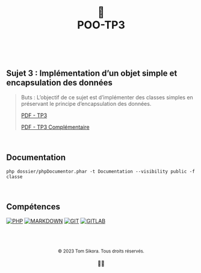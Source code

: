 <div align="center">
    <h1>
        🤖<br>POO-TP3<br>
        <br>
    </h1>
</div>

<br>

<h2>Sujet 3 : Implémentation d’un objet simple et encapsulation des données</h2>

> Buts : L’objectif de ce sujet est d’implémenter des classes simples en préservant le principe d’encapsulation des données.
>
> [PDF - TP3](TP3_POO.pdf)
>
> [PDF - TP3 Complémentaire](TP3_POO_Complementaire.pdf)

<br>

<h2>Documentation</h2>

```php dossier/phpDocumentor.phar -t Documentation --visibility public -f classe```

<br>

<h2>Compétences</h2>

[![PHP](https://img.shields.io/badge/PHP-777BB4?style=for-the-badge&logo=php&logoColor=white)](https://www.php.net/)
[![MARKDOWN](https://img.shields.io/badge/Markdown-000000?style=for-the-badge&logo=markdown&logoColor=white)](https://www.markdownguide.org/)
[![GIT](https://img.shields.io/badge/Git-E34F26?style=for-the-badge&logo=git&logoColor=white)](https://git-scm.com/)
[![GITLAB](https://img.shields.io/badge/GitLab-330F63?style=for-the-badge&logo=gitlab&logoColor=white)](https://about.gitlab.com/)

<br>

<div align="center">
    <br>
    <br>
    <div>
        <sub>&copy; 2023 Tom Sikora. Tous droits réservés.</sub>
    </div>
    <br>
    👨‍💻
</div>